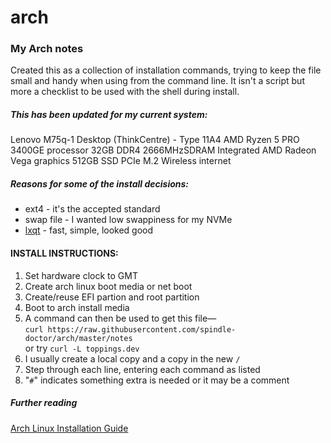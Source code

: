 # arch
### My Arch notes

Created this as a collection of installation commands, trying 
to keep the file small and handy when using from the command 
line.  It isn't a script but more a checklist to be used with 
the shell during install.

##### This has been updated for my current system:
Lenovo M75q-1 Desktop (ThinkCentre) - Type 11A4
AMD Ryzen 5 PRO 3400GE processor
32GB DDR4 2666MHzSDRAM
Integrated AMD Radeon Vega graphics
512GB SSD PCIe M.2
Wireless internet

##### Reasons for some of the install decisions:
* ext4 - it's the accepted standard
* swap file - I wanted low swappiness for my NVMe
* [lxqt](https://lxqt.org/) - fast, simple, looked good

#### INSTALL INSTRUCTIONS:

1. Set hardware clock to GMT
2. Create arch linux boot media or net boot
3. Create/reuse EFI partion and root partition
4. Boot to arch install media
5. A command can then be used to get this file—  
 `curl https://raw.githubusercontent.com/spindle-doctor/arch/master/notes`  
 or try `curl -L toppings.dev`
6. I usually create a local copy and a copy in the new `/`
7. Step through each line, entering each command as listed
8. "`#`" indicates something extra is needed or it may be a comment

##### Further reading
[Arch Linux Installation Guide](https://wiki.archlinux.org/index.php/installation_guide)
